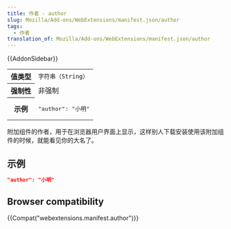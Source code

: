 ```yaml
---
title: 作者 - author
slug: Mozilla/Add-ons/WebExtensions/manifest.json/author
tags:
  - 作者
translation_of: Mozilla/Add-ons/WebExtensions/manifest.json/author
---
```

{{AddonSidebar}}

<table class="fullwidth-table standard-table">
  <tbody>
    <tr>
      <th scope="row">值类型</th>
      <td><code>字符串（String）</code></td>
    </tr>
    <tr>
      <th scope="row">强制性</th>
      <td>非强制</td>
    </tr>
    <tr>
      <th scope="row">示例</th>
      <td><pre class="brush: json">"author": "小明"</pre></td>
    </tr>
  </tbody>
</table>

附加组件的作者，用于在浏览器用户界面上显示，这样别人下载安装使用该附加组件的时候，就能看见你的大名了。

## 示例

```json
"author": "小明"
```

## Browser compatibility

{{Compat("webextensions.manifest.author")}}
